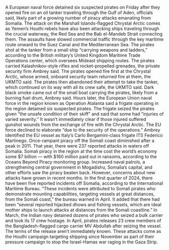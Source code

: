 A European naval force detained six suspected pirates on Friday after they opened fire on an oil tanker traveling through the Gulf of Aden, officials said, likely part of a growing number of piracy attacks emanating from Somalia.
The attack on the Marshall Islands-flagged Chrystal Arctic comes as Yemen’s Houthi rebels have also been attacking ships traveling through the crucial waterway, the Red Sea and the Bab el-Mandeb Strait connecting them. The assaults have slowed commercial traffic through the key maritime route onward to the Suez Canal and the Mediterranean Sea.
The pirates shot at the tanker from a small ship “carrying weapons and ladders,” according to the British military’s United Kingdom Maritime Trade Operations center, which oversees Mideast shipping routes. The pirates carried Kalashnikov-style rifles and rocket-propelled grenades, the private security firm Ambrey said.
The pirates opened fire first at the Chrystal Arctic, whose armed, onboard security team returned fire at them, the UKMTO said.
The pirates then abandoned their attempt to take the tanker, which continued on its way with all its crew safe, the UKMTO said. Dark black smoke came out of the small boat carrying the pirates, likely from a burning fuel drum, Ambrey said.
Hours later, the European Union naval force in the region known as Operation Atalanta said a frigate operating in the region detained six suspected pirates. The frigate seized the pirates given “the unsafe condition of their skiff” and said that some had “injuries of varied severity.”
It wasn’t immediately clear if those injured suffered gunshot wounds from the exchange of fire with the Chrystal Arctic. The EU force declined to elaborate “due to the security of the operations.”
Ambrey identified the EU vessel as Italy’s Carlo Bergamini-class frigate ITS Federico Martinego.
Once-rampant piracy off the Somali coast diminished after a peak in 2011. That year, there were 237 reported attacks in waters off Somalia. Somali piracy in the region at the time cost the world’s economy some $7 billion — with $160 million paid out in ransoms, according to the Oceans Beyond Piracy monitoring group.
Increased naval patrols, a strengthening central government in Mogadishu, Somalia’s capital, and other efforts saw the piracy beaten back.
However, concerns about new attacks have grown in recent months. In the first quarter of 2024, there have been five reported incidents off Somalia, according to the International Maritime Bureau.
“These incidents were attributed to Somali pirates who demonstrate mounting capabilities, targeting vessels at great distances, from the Somali coast,” the bureau warned in April. It added that there had been “several reported hijacked dhows and fishing vessels, which are ideal mother ships to launch attacks at distances from the Somali coastline.”
In March, the Indian navy detained dozens of pirates who seized a bulk carrier and took its 17 crew hostage. In April, pirates releases 23 crew members of the Bangladesh-flagged cargo carrier MV Abdullah after seizing the vessel. The terms of the release aren’t immediately known.
These attacks come as the Houthi campaign targeting shipping since November as part of their pressure campaign to stop the Israel-Hamas war raging in the Gaza Strip.